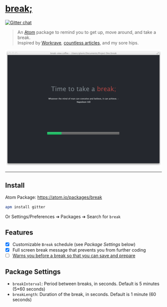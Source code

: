 # [break;](https://github.com/Frozenfire92/break)

[![Gitter chat](https://badges.gitter.im/Frozenfire92/break.png)](https://gitter.im/Frozenfire92/break)

> An [Atom]() package to remind you to get up, move around, and take a break.  
> Inspired by [Workrave](http://www.workrave.org/), [countless articles](https://www.google.ca/#q=sitting+harmful), and my sore hips.

![A screenshot of your spankin' package](screenshot.png)

-----

## Install

Atom Package: https://atom.io/packages/break

```bash
apm install gitter
```

Or Settings/Preferences ➔ Packages ➔ Search for `break`

## Features

- [x] Customizable `Break` schedule (see *Package Settings* below)
- [x] Full screen break message that prevents you from further coding
- [ ] [Warns you before a break so that you can save and prepare](https://github.com/Frozenfire92/break/issues/1)

## Package Settings

- `breakInterval`:
    Period between breaks, in seconds.
    Default is 5 minutes (5*60 seconds)
- `breakLength`:
    Duration of the break, in seconds.
    Default is 1 minute (60 seconds)
